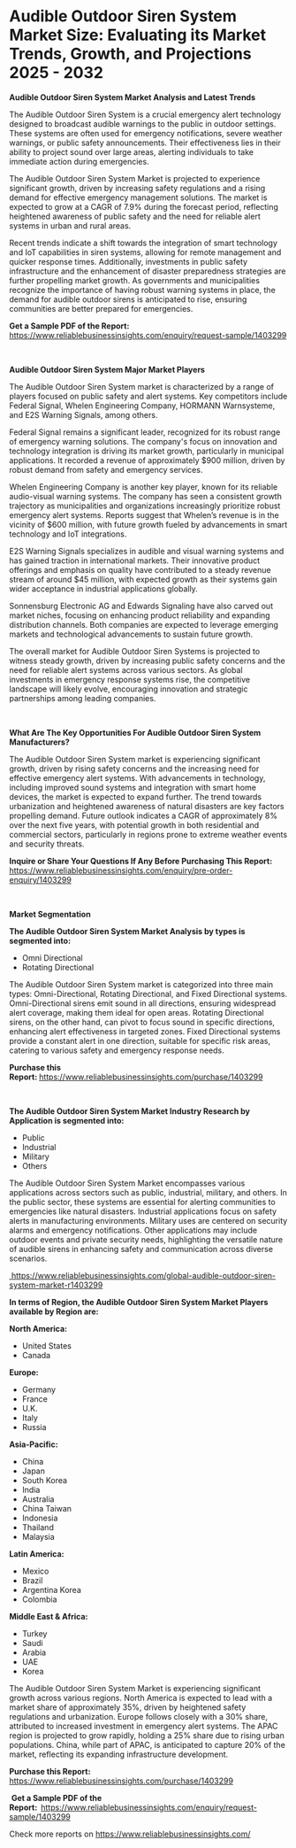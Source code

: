 <p><h1>Audible Outdoor Siren System Market Size: Evaluating its Market Trends, Growth, and Projections 2025 - 2032</h1></p><p><strong>Audible Outdoor Siren System Market Analysis and Latest Trends</strong></p>
<p><p>The Audible Outdoor Siren System is a crucial emergency alert technology designed to broadcast audible warnings to the public in outdoor settings. These systems are often used for emergency notifications, severe weather warnings, or public safety announcements. Their effectiveness lies in their ability to project sound over large areas, alerting individuals to take immediate action during emergencies.</p><p>The Audible Outdoor Siren System Market is projected to experience significant growth, driven by increasing safety regulations and a rising demand for effective emergency management solutions. The market is expected to grow at a CAGR of 7.9% during the forecast period, reflecting heightened awareness of public safety and the need for reliable alert systems in urban and rural areas.</p><p>Recent trends indicate a shift towards the integration of smart technology and IoT capabilities in siren systems, allowing for remote management and quicker response times. Additionally, investments in public safety infrastructure and the enhancement of disaster preparedness strategies are further propelling market growth. As governments and municipalities recognize the importance of having robust warning systems in place, the demand for audible outdoor sirens is anticipated to rise, ensuring communities are better prepared for emergencies.</p></p>
<p><strong>Get a Sample PDF of the Report:&nbsp;</strong> <a href="https://www.reliablebusinessinsights.com/enquiry/request-sample/1403299?utm_campaign=75&utm_medium=2&utm_source=Github&utm_content=ia&utm_term=12012025&utm_id=audible-outdoor-siren-system">https://www.reliablebusinessinsights.com/enquiry/request-sample/1403299</a></p>
<p>&nbsp;</p>
<p><strong>Audible Outdoor Siren System Major Market Players</strong></p>
<p><p>The Audible Outdoor Siren System market is characterized by a range of players focused on public safety and alert systems. Key competitors include Federal Signal, Whelen Engineering Company, HORMANN Warnsysteme, and E2S Warning Signals, among others.</p><p>Federal Signal remains a significant leader, recognized for its robust range of emergency warning solutions. The company's focus on innovation and technology integration is driving its market growth, particularly in municipal applications. It recorded a revenue of approximately $900 million, driven by robust demand from safety and emergency services.</p><p>Whelen Engineering Company is another key player, known for its reliable audio-visual warning systems. The company has seen a consistent growth trajectory as municipalities and organizations increasingly prioritize robust emergency alert systems. Reports suggest that Whelen’s revenue is in the vicinity of $600 million, with future growth fueled by advancements in smart technology and IoT integrations.</p><p>E2S Warning Signals specializes in audible and visual warning systems and has gained traction in international markets. Their innovative product offerings and emphasis on quality have contributed to a steady revenue stream of around $45 million, with expected growth as their systems gain wider acceptance in industrial applications globally.</p><p>Sonnensburg Electronic AG and Edwards Signaling have also carved out market niches, focusing on enhancing product reliability and expanding distribution channels. Both companies are expected to leverage emerging markets and technological advancements to sustain future growth.</p><p>The overall market for Audible Outdoor Siren Systems is projected to witness steady growth, driven by increasing public safety concerns and the need for reliable alert systems across various sectors. As global investments in emergency response systems rise, the competitive landscape will likely evolve, encouraging innovation and strategic partnerships among leading companies.</p></p>
<p>&nbsp;</p>
<p><strong>What Are The Key Opportunities For Audible Outdoor Siren System Manufacturers?</strong></p>
<p><p>The Audible Outdoor Siren System market is experiencing significant growth, driven by rising safety concerns and the increasing need for effective emergency alert systems. With advancements in technology, including improved sound systems and integration with smart home devices, the market is expected to expand further. The trend towards urbanization and heightened awareness of natural disasters are key factors propelling demand. Future outlook indicates a CAGR of approximately 8% over the next five years, with potential growth in both residential and commercial sectors, particularly in regions prone to extreme weather events and security threats.</p></p>
<p><strong>Inquire or Share Your Questions If Any Before Purchasing This Report:</strong> <a href="https://www.reliablebusinessinsights.com/enquiry/pre-order-enquiry/1403299?utm_campaign=75&utm_medium=2&utm_source=Github&utm_content=ia&utm_term=12012025&utm_id=audible-outdoor-siren-system">https://www.reliablebusinessinsights.com/enquiry/pre-order-enquiry/1403299</a></p>
<p>&nbsp;</p>
<p><strong>Market Segmentation</strong></p>
<p><strong>The Audible Outdoor Siren System Market Analysis by types is segmented into:</strong></p>
<p><ul><li>Omni Directional</li><li>Rotating Directional</li></ul></p>
<p><p>The Audible Outdoor Siren System market is categorized into three main types: Omni-Directional, Rotating Directional, and Fixed Directional systems. Omni-Directional sirens emit sound in all directions, ensuring widespread alert coverage, making them ideal for open areas. Rotating Directional sirens, on the other hand, can pivot to focus sound in specific directions, enhancing alert effectiveness in targeted zones. Fixed Directional systems provide a constant alert in one direction, suitable for specific risk areas, catering to various safety and emergency response needs.</p></p>
<p><strong>Purchase this Report:&nbsp;</strong><a href="https://www.reliablebusinessinsights.com/purchase/1403299?utm_campaign=75&utm_medium=2&utm_source=Github&utm_content=ia&utm_term=12012025&utm_id=audible-outdoor-siren-system">https://www.reliablebusinessinsights.com/purchase/1403299</a></p>
<p>&nbsp;</p>
<p><strong>The Audible Outdoor Siren System Market Industry Research by Application is segmented into:</strong></p>
<p><ul><li>Public</li><li>Industrial</li><li>Military</li><li>Others</li></ul></p>
<p><p>The Audible Outdoor Siren System Market encompasses various applications across sectors such as public, industrial, military, and others. In the public sector, these systems are essential for alerting communities to emergencies like natural disasters. Industrial applications focus on safety alerts in manufacturing environments. Military uses are centered on security alarms and emergency notifications. Other applications may include outdoor events and private security needs, highlighting the versatile nature of audible sirens in enhancing safety and communication across diverse scenarios.</p></p>
<p><a href="https://www.reliablebusinessinsights.com/global-audible-outdoor-siren-system-market-r1403299?utm_campaign=75&utm_medium=2&utm_source=Github&utm_content=ia&utm_term=12012025&utm_id=audible-outdoor-siren-system">&nbsp;https://www.reliablebusinessinsights.com/global-audible-outdoor-siren-system-market-r1403299</a></p>
<p><strong>In terms of Region, the Audible Outdoor Siren System Market Players available by Region are:</strong></p>
<p>
    <p> <strong> North America: </strong>
        <ul>
            <li>United States</li>
            <li>Canada</li>
        </ul>
        </p> 
    <p> <strong> Europe: </strong>
        <ul>
            <li>Germany</li>
            <li>France</li>
            <li>U.K.</li>
            <li>Italy</li>
            <li>Russia</li>
        </ul>
        </p> 
    <p> <strong> Asia-Pacific: </strong>
        <ul>
            <li>China</li>
            <li>Japan</li>
            <li>South Korea</li>
            <li>India</li>
            <li>Australia</li>
            <li>China Taiwan</li>
            <li>Indonesia</li>
            <li>Thailand</li>
            <li>Malaysia</li>
        </ul>
        </p> 
    <p> <strong> Latin America: </strong>
        <ul>
            <li>Mexico</li>
            <li>Brazil</li>
            <li>Argentina Korea</li>
            <li>Colombia</li>
        </ul>
        </p> 
    <p> <strong> Middle East & Africa: </strong>
        <ul>
            <li>Turkey</li>
            <li>Saudi</li>
            <li>Arabia</li>
            <li>UAE</li>
            <li>Korea</li>
        </ul>
    </p>
    </p>
<p><p>The Audible Outdoor Siren System Market is experiencing significant growth across various regions. North America is expected to lead with a market share of approximately 35%, driven by heightened safety regulations and urbanization. Europe follows closely with a 30% share, attributed to increased investment in emergency alert systems. The APAC region is projected to grow rapidly, holding a 25% share due to rising urban populations. China, while part of APAC, is anticipated to capture 20% of the market, reflecting its expanding infrastructure development.</p></p>
<p><strong>Purchase this Report: </strong><a href="https://www.reliablebusinessinsights.com/purchase/1403299?utm_campaign=75&utm_medium=2&utm_source=Github&utm_content=ia&utm_term=12012025&utm_id=audible-outdoor-siren-system">https://www.reliablebusinessinsights.com/purchase/1403299</a></p>
<p>&nbsp;<strong>Get a Sample PDF of the Report:&nbsp;&nbsp;</strong><a href="https://www.reliablebusinessinsights.com/enquiry/request-sample/1403299?utm_campaign=75&utm_medium=2&utm_source=Github&utm_content=ia&utm_term=12012025&utm_id=audible-outdoor-siren-system">https://www.reliablebusinessinsights.com/enquiry/request-sample/1403299</a></p>
<p><strong></strong></p>
<p>Check more reports on <a href="https://www.reliablebusinessinsights.com/?utm_campaign=75&utm_medium=2&utm_source=Github&utm_content=ia&utm_term=12012025&utm_id=audible-outdoor-siren-system">https://www.reliablebusinessinsights.com/</a></p>